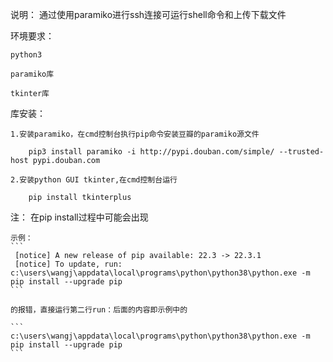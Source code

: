 说明：
    通过使用paramiko进行ssh连接可运行shell命令和上传下载文件
    

环境要求：

    python3
    
    paramiko库
    
    tkinter库
    

库安装：

    1.安装paramiko，在cmd控制台执行pip命令安装豆瓣的paramiko源文件

        pip3 install paramiko -i http://pypi.douban.com/simple/ --trusted-host pypi.douban.com

    2.安装python GUI tkinter,在cmd控制台运行

        pip install tkinterplus


注：
    在pip install过程中可能会出现


    示例：
    ```
     [notice] A new release of pip available: 22.3 -> 22.3.1
     [notice] To update, run: c:\users\wangj\appdata\local\programs\python\python38\python.exe -m pip install --upgrade pip
    ```

    的报错，直接运行第二行run：后面的内容即示例中的  

    ``` 
    c:\users\wangj\appdata\local\programs\python\python38\python.exe -m pip install --upgrade pip
    ```

